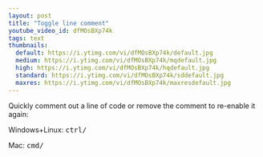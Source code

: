 ```yaml
---
layout: post
title: "Toggle line comment"
youtube_video_id: dfMOsBXp74k
tags: text 
thumbnails:
  default: https://i.ytimg.com/vi/dfMOsBXp74k/default.jpg
  medium: https://i.ytimg.com/vi/dfMOsBXp74k/mqdefault.jpg
  high: https://i.ytimg.com/vi/dfMOsBXp74k/hqdefault.jpg
  standard: https://i.ytimg.com/vi/dfMOsBXp74k/sddefault.jpg
  maxres: https://i.ytimg.com/vi/dfMOsBXp74k/maxresdefault.jpg
---
```


Quickly comment out a line of code or remove the comment to re-enable it again:

Windows+Linux: <kbd>ctrl</kbd><kbd>/</kbd>

Mac: <kbd>cmd</kbd><kbd>/</kbd>
